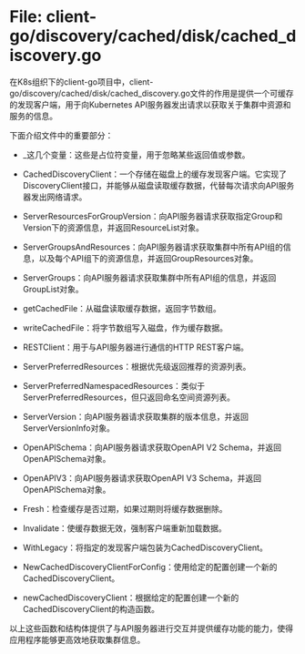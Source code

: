# File: client-go/discovery/cached/disk/cached_discovery.go

在K8s组织下的client-go项目中，client-go/discovery/cached/disk/cached_discovery.go文件的作用是提供一个可缓存的发现客户端，用于向Kubernetes API服务器发出请求以获取关于集群中资源和服务的信息。

下面介绍文件中的重要部分：

- _这几个变量：这些是占位符变量，用于忽略某些返回值或参数。

- CachedDiscoveryClient：一个存储在磁盘上的缓存发现客户端。它实现了DiscoveryClient接口，并能够从磁盘读取缓存数据，代替每次请求向API服务器发出网络请求。

- ServerResourcesForGroupVersion：向API服务器请求获取指定Group和Version下的资源信息，并返回ResourceList对象。

- ServerGroupsAndResources：向API服务器请求获取集群中所有API组的信息，以及每个API组下的资源信息，并返回GroupResources对象。

- ServerGroups：向API服务器请求获取集群中所有API组的信息，并返回GroupList对象。

- getCachedFile：从磁盘读取缓存数据，返回字节数组。

- writeCachedFile：将字节数组写入磁盘，作为缓存数据。

- RESTClient：用于与API服务器进行通信的HTTP REST客户端。

- ServerPreferredResources：根据优先级返回推荐的资源列表。

- ServerPreferredNamespacedResources：类似于ServerPreferredResources，但只返回命名空间资源列表。

- ServerVersion：向API服务器请求获取集群的版本信息，并返回ServerVersionInfo对象。

- OpenAPISchema：向API服务器请求获取OpenAPI V2 Schema，并返回OpenAPISchema对象。

- OpenAPIV3：向API服务器请求获取OpenAPI V3 Schema，并返回OpenAPISchema对象。

- Fresh：检查缓存是否过期，如果过期则将缓存数据删除。

- Invalidate：使缓存数据无效，强制客户端重新加载数据。

- WithLegacy：将指定的发现客户端包装为CachedDiscoveryClient。

- NewCachedDiscoveryClientForConfig：使用给定的配置创建一个新的CachedDiscoveryClient。

- newCachedDiscoveryClient：根据给定的配置创建一个新的CachedDiscoveryClient的构造函数。

以上这些函数和结构体提供了与API服务器进行交互并提供缓存功能的能力，使得应用程序能够更高效地获取集群信息。

